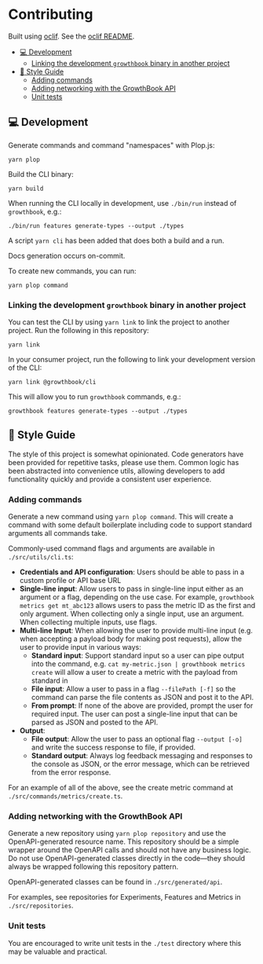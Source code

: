 # Contributing

Built using [oclif](https://github.com/oclif/oclif). See the [oclif README](./oclif_README.md).

- [💻 Development](#-development)
  - [Linking the development `growthbook` binary in another project](#linking-the-development-growthbook-binary-in-another-project)
- [💅 Style Guide](#-style-guide)
  - [Adding commands](#adding-commands)
  - [Adding networking with the GrowthBook API](#adding-networking-with-the-growthbook-api)
  - [Unit tests](#unit-tests)


## 💻 Development

Generate commands and command "namespaces" with Plop.js:

    yarn plop

Build the CLI binary:

    yarn build

When running the CLI locally in development, use `./bin/run` instead of `growthbook`, e.g.:

    ./bin/run features generate-types --output ./types

A script `yarn cli` has been added that does both a build and a run.

Docs generation occurs on-commit.

To create new commands, you can run:

    yarn plop command


### Linking the development `growthbook` binary in another project

You can test the CLI by using `yarn link` to link the project to another project. Run the following in this repository:

    yarn link

In your consumer project, run the following to link your development version of the CLI:

    yarn link @growthbook/cli

This will allow you to run `growthbook` commands, e.g.:

    growthbook features generate-types --output ./types



## 💅 Style Guide

The style of this project is somewhat opinionated. Code generators have been provided for repetitive tasks, please use them. Common logic has been abstracted into convenience utils, allowing developers to add functionality quickly and provide a consistent user experience.


### Adding commands

Generate a new command using `yarn plop command`. This will create a command with some default boilerplate including code to support standard arguments all commands take.

Commonly-used command flags and arguments are available in `./src/utils/cli.ts`:

- **Credentials and API configuration**: Users should be able to pass in a custom profile or API base URL
- **Single-line input**: Allow users to pass in single-line input either as an argument or a flag, depending on the use case. For example, `growthbook metrics get mt_abc123` allows users to pass the metric ID as the first and only argument. When collecting only a single input, use an argument. When collecting multiple inputs, use flags.
- **Multi-line Input**: When allowing the user to provide multi-line input (e.g. when accepting a payload body for making post requests), allow the user to provide input in various ways:
    - **Standard input**: Support standard input so a user can pipe output into the command, e.g. `cat my-metric.json | growthbook metrics create` will allow a user to create a metric with the payload from standard in
    - **File input**: Allow a user to pass in a flag `--filePath [-f]` so the command can parse the file contents as JSON and post it to the API.
    - **From prompt**: If none of the above are provided, prompt the user for required input. The user can post a single-line input that can be parsed as JSON and posted to the API. 
- **Output**: 
    - **File output**: Allow the user to pass an optional flag `--output [-o]` and write the success response to file, if provided.
    - **Standard output**: Always log feedback messaging and responses to the console as JSON, or the error message, which can be retrieved from the error response.

For an example of all of the above, see the create metric command at `./src/commands/metrics/create.ts`.


### Adding networking with the GrowthBook API

Generate a new repository using `yarn plop repository` and use the OpenAPI-generated resource name. This repository should be a simple wrapper around the OpenAPI calls and should not have any business logic. Do not use OpenAPI-generated classes directly in the code—they should always be wrapped following this repository pattern.

OpenAPI-generated classes can be found in `./src/generated/api`.

For examples, see repositories for Experiments, Features and Metrics in `./src/repositories`.


### Unit tests

You are encouraged to write unit tests in the `./test` directory where this may be valuable and practical.
